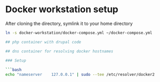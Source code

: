 # Docker workstation setup
After cloning the directory, symlink it to your home directory

```bash
ln -s docker-workstation/docker-compose.yml ~/docker-compose.yml

## php container with drupal code

## dns container for resolving docker hostnames
  
### Setup

```bash
echo "nameserver	127.0.0.1" | sudo --tee /etc/resolver/docker2
